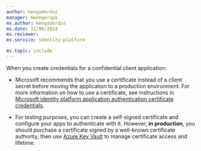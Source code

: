 ```yaml
---
author: kengaderdus
manager: mwongerapk
ms.author: kengaderdus
ms.date: 11/06/2024
ms.reviewer:
ms.service: identity-platform

ms.topic: include
---
```


When you create credentials for a confidential client application:

- Microsoft recommends that you use a certificate instead of a client secret before moving the application to a production environment. For more information on how to use a certificate, see instructions in [Microsoft identity platform application authentication certificate credentials](../../certificate-credentials.md).

- For testing purposes, you can create a self-signed certificate and configure your apps to authenticate with it. However, **in production**, you should purchase a certificate signed by a well-known certificate authority, then use [Azure Key Vault](/azure/key-vault/general/overview) to manage certificate access and lifetime.